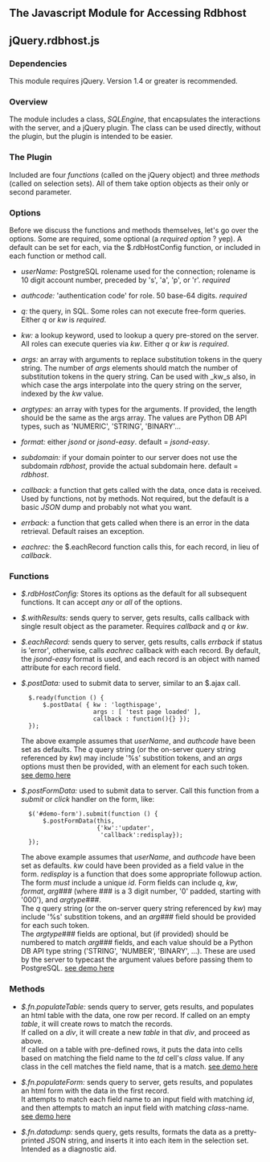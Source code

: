 ﻿
## The Javascript Module for Accessing Rdbhost ##  
## jQuery.rdbhost.js ##

### Dependencies ###
This module requires jQuery.  Version 1.4 or greater is recommended.

### Overview ###
The module includes a class, *SQLEngine*, that encapsulates the interactions with the server, and a 
jQuery plugin.  The class can be used directly, without the plugin, but the plugin is intended to be easier. 

### The Plugin ###
Included are four _functions_ (called on the jQuery object) and three _methods_ (called on selection sets).  All of them take option objects as their only or second parameter. 

### Options ###
Before we discuss the functions and methods themselves, let's go over the options.  Some are required, some optional (a _required_ _option_ ? yep).  A default can be set for each, via the $.rdbHostConfig function, or included in each function or method call.

* *userName:* PostgreSQL rolename used for the connection; rolename is 10 digit account number, preceded by 's', 'a', 'p', or 'r'. *required*

* *authcode:* 'authentication code' for role.  50 base-64 digits. *required*

* *q:* the query, in SQL.  Some roles can not execute free-form queries. Either _q_ or _kw_ is *required*.

* *kw:* a lookup keyword, used to lookup a query pre-stored on the server. All roles can execute queries via _kw_.  Either _q_ or _kw_ is *required*.

* *args:* an array with arguments to replace substitution tokens in the query string.  The number of _args_ elements should match the number of substitution tokens in the query string.  Can be used with _kw_s also, in which case the args interpolate into the query string on the server, indexed by the _kw_ value.

* *argtypes:* an array with types for the arguments. 
If provided, the length should be the same as the args array. The values are Python DB API types, such as 'NUMERIC', 'STRING', 'BINARY'...

* *format:* either _jsond_ or _jsond-easy_. default = _jsond-easy_. 

* *subdomain:* if your domain pointer to our server does not use the subdomain _rdbhost_, provide the actual subdomain here. default = _rdbhost_.

* *callback:* a function that gets called with the data, once data is received.  Used by functions, not by methods. 
Not required, but the default is a basic _*JSON*_ dump and probably not what you want.

* *errback:* a function that gets called when there is an error in the data retrieval.  Default raises an exception.

* *eachrec:* the $.eachRecord function calls this, for each record, in lieu of _callback_.

### Functions ###
* *$.rdbHostConfig:* Stores its options as the default for all subsequent functions. It can accept *any* or *all* of the options.

* *$.withResults:* sends query to server, gets results, calls callback with single result object as the parameter.
Requires _callback_ and _q_ or _kw_.

* *$.eachRecord:* sends query to server, gets results, calls _errback_ if status is 'error', otherwise, calls _eachrec_ callback with each record.  By default, the _jsond-easy_ format is used, and each record is an object with named attribute for each record field.

* *$.postData:* used to submit data to server, similar to an $.ajax call. 

        $.ready(function () { 
            $.postData( { kw : 'logthispage',
                          args : [ 'test page loaded' ],
                          callback : function(){} }); 
        }); 

    The above example assumes that _userName_, and _authcode_ have been set as defaults. 
The _q_ query string (or the on-server query string referenced by _kw_) may include '%s' substition tokens, and an _args_ options must then be provided, with an element for each such token.  
[see demo here](http://www.paginaswww.com/rdb/examples/jq_rdbhost_post.html)

* *$.postFormData:* used to submit data to server. Call this function from a *submit* or *click* handler on the form, like:  

        $('#demo-form').submit(function () { 
            $.postFormData(this,
                           {'kw':'updater',
                            'callback':redisplay}); 
        }); 
 
    The above example assumes that _userName_, and _authcode_ have been set as defaults. _kw_ could have been provided as a field value in the form.  _redisplay_ is a function that does some appropriate followup action.
The form *must* include a unique _id_.  Form fields can include _q_, _kw_, _format_, _arg###_ (where ### is a 3 digit number, '0' padded, starting with '000'), and _argtype###_.  
The _q_ query string (or the on-server query string referenced by _kw_) may include '%s' substition tokens, and an _arg###_ field should be provided for each such token.  
The _argtype###_ fields are optional, but (if provided) should be numbered to match _arg###_ fields, and each value should be a Python DB API type string ('STRING', 'NUMBER', 'BINARY', ...). These are used by the server to typecast the argument values before passing them to PostgreSQL.
[see demo here](http://www.paginaswww.com/rdb/examples/jq_rdbhost_postbyform.html)

### Methods ###

* *$.fn.populateTable:* sends query to server, gets results, and populates an html table with the data, one row per record. 
If called on an empty _table_, it will create rows to match the records.  
If called on a _div_, it will create a new _table_ in that _div_, and proceed as above.  
If called on a table with pre-defined rows, it puts the data into cells based on matching the field name to the _td_ cell's _class_ value. If any class in the cell matches the field name, that is a match.
[see demo here](http://www.paginaswww.com/rdb/examples/jq_rdbhost_table.html)

* *$.fn.populateForm:* sends query to server, gets results, and populates an html form with the data in the first record.  
It attempts to match each field name to an input field with matching _id_, and then attempts to match an input field with matching _class_-name.
[see demo here](http://www.paginaswww.com/rdb/examples/jq_rdbhost_formpop.html)

* *$.fn.datadump:* sends query, gets results, formats the data as a pretty-printed JSON string, and inserts it into each item in the selection set.  Intended as a diagnostic aid.
